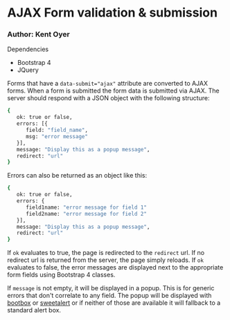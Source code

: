 # AJAX Form validation & submission
### Author: Kent Oyer
Dependencies
- Bootstrap 4
- JQuery

Forms that have a `data-submit="ajax"` attribute are converted to AJAX forms. When a form is submitted the form data is submitted via AJAX. 
The server should respond with a JSON object with the following structure:
 
```sh
{
   ok: true or false,           
   errors: [{
      field: "field_name",
      msg: "error message"
   }],
   message: "Display this as a popup message",
   redirect: "url"
}
```

Errors can also be returned as an object like this:

```sh
{
   ok: true or false,           
   errors: {
      field1name: "error message for field 1"
      field2name: "error message for field 2"
   }],
   message: "Display this as a popup message",
   redirect: "url"
}
```

If `ok` evaluates to true, the page is redirected to the `redirect` url. If no redirect url is returned from the server, the page simply reloads. If `ok` evaluates to false, the error messages are displayed next to the appropriate form fields using Bootstrap 4 classes.

If `message` is not empty, it will be displayed in a popup. This is for generic errors that don't correlate to any field. The popup will be displayed with [bootbox](http://bootboxjs.com/) or [sweetalert](https://sweetalert.js.org/) or if neither of those are available it will fallback to a standard alert box.
